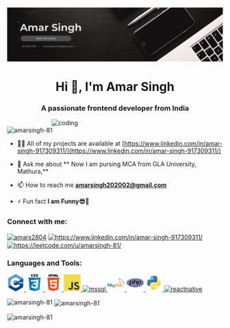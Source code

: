 ![logo](https://github.com/amarsingh-81/amarsingh-81/blob/main/Black%20and%20White%20Modern%20Professional%20Sales%20and%20Marketing%20Profile%20LinkedIn%20Banner%20(1).png)
<h1 align="center">Hi 👋, I'm Amar Singh</h1>
<h3 align="center">A passionate frontend developer from India</h3>
<img align="right" alt="coding" width="400" src="https://media4.giphy.com/media/v1.Y2lkPTc5MGI3NjExaXk2eHEwZzRxcmg5MHhia2t2NDRrbWxucnZnaTdxaXBjeThoMzhxMiZlcD12MV9pbnRlcm5hbF9naWZfYnlfaWQmY3Q9Zw/3oKIPnAiaMCws8nOsE/giphy.gif">


<p align="left"> <img src="https://komarev.com/ghpvc/?username=amarsingh-81&label=Profile%20views&color=0e75b6&style=flat" alt="amarsingh-81" /> </p>

- 👨‍💻 All of my projects are available at [https://www.linkedin.com/in/amar-singh-917309311/](https://www.linkedin.com/in/amar-singh-917309311/)

- 💬 Ask me about ** Now I am pursing MCA from GLA University, Mathura,**

- 📫 How to reach me **amarsingh202002@gmail.com**

- ⚡ Fun fact **I am Funny😎🤩**

<h3 align="left">Connect with me:</h3>
<p align="left">
<a href="https://twitter.com/amars2804" target="blank"><img align="center" src="https://raw.githubusercontent.com/rahuldkjain/github-profile-readme-generator/master/src/images/icons/Social/twitter.svg" alt="amars2804" height="30" width="40" /></a>
<a href="https://linkedin.com/in/https://www.linkedin.com/in/amar-singh-917309311/" target="blank"><img align="center" src="https://raw.githubusercontent.com/rahuldkjain/github-profile-readme-generator/master/src/images/icons/Social/linked-in-alt.svg" alt="https://www.linkedin.com/in/amar-singh-917309311/" height="30" width="40" /></a>
<a href="https://www.leetcode.com/https://leetcode.com/u/amarsingh-81/" target="blank"><img align="center" src="https://raw.githubusercontent.com/rahuldkjain/github-profile-readme-generator/master/src/images/icons/Social/leet-code.svg" alt="https://leetcode.com/u/amarsingh-81/" height="30" width="40" /></a>
</p>

<h3 align="left">Languages and Tools:</h3>
<p align="left"> <a href="https://www.w3schools.com/cpp/" target="_blank" rel="noreferrer"> <img src="https://raw.githubusercontent.com/devicons/devicon/master/icons/cplusplus/cplusplus-original.svg" alt="cplusplus" width="40" height="40"/> </a> <a href="https://www.w3schools.com/css/" target="_blank" rel="noreferrer"> <img src="https://raw.githubusercontent.com/devicons/devicon/master/icons/css3/css3-original-wordmark.svg" alt="css3" width="40" height="40"/> </a> <a href="https://www.w3.org/html/" target="_blank" rel="noreferrer"> <img src="https://raw.githubusercontent.com/devicons/devicon/master/icons/html5/html5-original-wordmark.svg" alt="html5" width="40" height="40"/> </a> <a href="https://developer.mozilla.org/en-US/docs/Web/JavaScript" target="_blank" rel="noreferrer"> <img src="https://raw.githubusercontent.com/devicons/devicon/master/icons/javascript/javascript-original.svg" alt="javascript" width="40" height="40"/> </a> <a href="https://www.microsoft.com/en-us/sql-server" target="_blank" rel="noreferrer"> <img src="https://www.svgrepo.com/show/303229/microsoft-sql-server-logo.svg" alt="mssql" width="40" height="40"/> </a> <a href="https://www.mysql.com/" target="_blank" rel="noreferrer"> <img src="https://raw.githubusercontent.com/devicons/devicon/master/icons/mysql/mysql-original-wordmark.svg" alt="mysql" width="40" height="40"/> </a> <a href="https://www.php.net" target="_blank" rel="noreferrer"> <img src="https://raw.githubusercontent.com/devicons/devicon/master/icons/php/php-original.svg" alt="php" width="40" height="40"/> </a> <a href="https://www.python.org" target="_blank" rel="noreferrer"> <img src="https://raw.githubusercontent.com/devicons/devicon/master/icons/python/python-original.svg" alt="python" width="40" height="40"/> </a> <a href="https://reactnative.dev/" target="_blank" rel="noreferrer"> <img src="https://reactnative.dev/img/header_logo.svg" alt="reactnative" width="40" height="40"/> </a> </p>

<p><img align="left" src="https://github-readme-stats.vercel.app/api/top-langs?username=amarsingh-81&show_icons=true&locale=en&layout=compact" alt="amarsingh-81" /></p>

<p>&nbsp;<img align="center" src="https://github-readme-stats.vercel.app/api?username=amarsingh-81&show_icons=true&locale=en" alt="amarsingh-81" /></p>

<p><img align="center" src="https://github-readme-streak-stats.herokuapp.com/?user=amarsingh-81&" alt="amarsingh-81" /></p>

